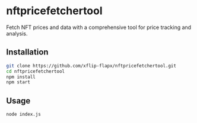 # nftpricefetchertool

Fetch NFT prices and data with a comprehensive tool for price tracking and analysis.

## Installation

```bash
git clone https://github.com/xflip-flapx/nftpricefetchertool.git
cd nftpricefetchertool
npm install
npm start
```

## Usage
```bash
node index.js
```
